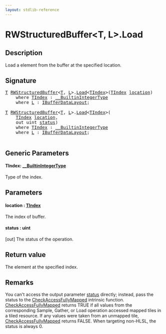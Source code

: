 ```yaml
---
layout: stdlib-reference
---
```


# RWStructuredBuffer\<T, L\>\.Load

## Description

Load a element from the buffer at the specified location.



## Signature 

<pre>
<a href="index.html#typeparam-T" class="code_type">T</a> <a href="index.html" class="code_type">RWStructuredBuffer</a>&lt;<a href="index.html#typeparam-T" class="code_type">T</a>, <a href="index.html#typeparam-L" class="code_type">L</a>&gt;.<a href="load-0.html">Load</a>&lt;<a href="load-0.html#typeparam-TIndex" class="code_type">TIndex</a>&gt;(<a href="load-0.html#typeparam-TIndex" class="code_type">TIndex</a> <a href="load-0.html#decl-location" class="code_param">location</a>)
    <span class='code_keyword'>where</span> <a href="load-0.html#typeparam-TIndex" class="code_type">TIndex</a> : <a href="../../interfaces/0_builtinintegertype-029g/index.html" class="code_type">__BuiltinIntegerType</a>
    <span class='code_keyword'>where</span> <a href="index.html#typeparam-L" class="code_type">L</a> : <a href="../../interfaces/ibufferdatalayout-017b/index.html" class="code_type">IBufferDataLayout</a>;

<a href="index.html#typeparam-T" class="code_type">T</a> <a href="index.html" class="code_type">RWStructuredBuffer</a>&lt;<a href="index.html#typeparam-T" class="code_type">T</a>, <a href="index.html#typeparam-L" class="code_type">L</a>&gt;.<a href="load-0.html">Load</a>&lt;<a href="load-0.html#typeparam-TIndex" class="code_type">TIndex</a>&gt;(
    <a href="load-0.html#typeparam-TIndex" class="code_type">TIndex</a> <a href="load-0.html#decl-location" class="code_param">location</a>,
    <span class="code_keyword">out</span> <span class="code_keyword">uint</span> <a href="load-0.html#decl-status" class="code_param">status</a>)
    <span class='code_keyword'>where</span> <a href="load-0.html#typeparam-TIndex" class="code_type">TIndex</a> : <a href="../../interfaces/0_builtinintegertype-029g/index.html" class="code_type">__BuiltinIntegerType</a>
    <span class='code_keyword'>where</span> <a href="index.html#typeparam-L" class="code_type">L</a> : <a href="../../interfaces/ibufferdatalayout-017b/index.html" class="code_type">IBufferDataLayout</a>;

</pre>

## Generic Parameters

####  <a id="typeparam-TIndex"></a>TIndex: [\_\_BuiltinIntegerType](../../interfaces/0_builtinintegertype-029g/index.html)
Type of the index.


## Parameters

####  <a id="decl-location"></a>location  : [TIndex](load-0.html#typeparam-TIndex)
The index of buffer.

####  <a id="decl-status"></a>status  : uint
\[out\] The status of the operation.


## Return value
The element at the specified index.


## Remarks

You can't access the output parameter <span class='code'><a href="load-0.html#decl-status" class="code_param">status</a></span> directly; instead,
pass the status to the <span class='code'><a href="../../global-decls/checkaccessfullymapped-05bg.html">CheckAccessFullyMapped</a></span> intrinsic function.
<span class='code'><a href="../../global-decls/checkaccessfullymapped-05bg.html">CheckAccessFullyMapped</a></span> returns TRUE if all values from the corresponding Sample,
Gather, or Load operation accessed mapped tiles in a tiled resource.
If any values were taken from an unmapped tile, <span class='code'><a href="../../global-decls/checkaccessfullymapped-05bg.html">CheckAccessFullyMapped</a></span> returns FALSE.
When targeting non-HLSL, the status is always 0.


